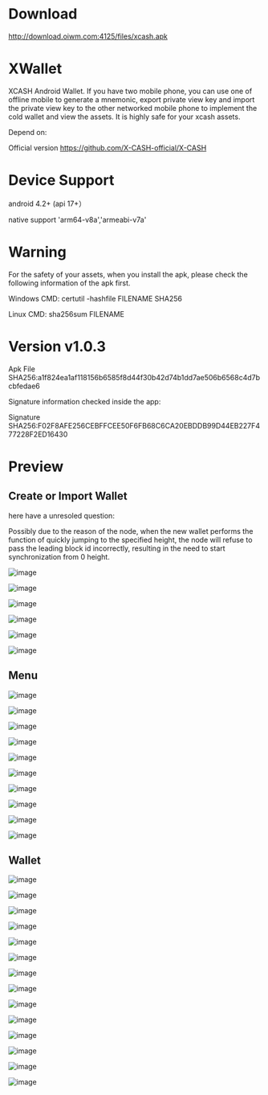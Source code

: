 ﻿# Download

http://download.oiwm.com:4125/files/xcash.apk

# XWallet

XCASH Android Wallet. If you have two mobile phone, you can use one of offline mobile to generate a mnemonic, export private view key and import the private view key to the other networked mobile phone to implement the cold wallet and view the assets. It is highly safe for your xcash assets.

Depend on:

Official version  https://github.com/X-CASH-official/X-CASH

# Device Support

android 4.2+ (api 17+）

native support  'arm64-v8a','armeabi-v7a'

# Warning

For the safety of your assets, when you install the apk, please check the following information of the apk first.

Windows CMD: certutil -hashfile FILENAME SHA256

Linux CMD: sha256sum FILENAME

# Version v1.0.3

Apk File SHA256:a1f824ea1af118156b6585f8d44f30b42d74b1dd7ae506b6568c4d7bcbfedae6

Signature information checked inside the app:

Signature SHA256:F02F8AFE256CEBFFCEE50F6FB68C6CA20EBDDB99D44EB227F477228F2ED16430

# Preview

## Create or Import Wallet

here have a unresoled question:

Possibly due to the reason of the node, when the new wallet performs the function of quickly jumping to the specified height, the node will refuse to pass the leading block id incorrectly, resulting in the need to start synchronization from 0 height.


![image](https://github.com/snakewaybackup/xcash-wallet/raw/master/preview/1.png)

![image](https://github.com/snakewaybackup/xcash-wallet/raw/master/preview/2.png)

![image](https://github.com/snakewaybackup/xcash-wallet/raw/master/preview/3.png)

![image](https://github.com/snakewaybackup/xcash-wallet/raw/master/preview/4.png)

![image](https://github.com/snakewaybackup/xcash-wallet/raw/master/preview/5.png)

![image](https://github.com/snakewaybackup/xcash-wallet/raw/master/preview/6.png)


## Menu


![image](https://github.com/snakewaybackup/xcash-wallet/raw/master/preview/7.png)

![image](https://github.com/snakewaybackup/xcash-wallet/raw/master/preview/8.png)

![image](https://github.com/snakewaybackup/xcash-wallet/raw/master/preview/9.png)

![image](https://github.com/snakewaybackup/xcash-wallet/raw/master/preview/10.png)

![image](https://github.com/snakewaybackup/xcash-wallet/raw/master/preview/11.png)

![image](https://github.com/snakewaybackup/xcash-wallet/raw/master/preview/12.png)

![image](https://github.com/snakewaybackup/xcash-wallet/raw/master/preview/13.png)

![image](https://github.com/snakewaybackup/xcash-wallet/raw/master/preview/14.png)

![image](https://github.com/snakewaybackup/xcash-wallet/raw/master/preview/15.png)

![image](https://github.com/snakewaybackup/xcash-wallet/raw/master/preview/16.png)


## Wallet


![image](https://github.com/snakewaybackup/xcash-wallet/raw/master/preview/17.png)

![image](https://github.com/snakewaybackup/xcash-wallet/raw/master/preview/18.png)

![image](https://github.com/snakewaybackup/xcash-wallet/raw/master/preview/19.png)

![image](https://github.com/snakewaybackup/xcash-wallet/raw/master/preview/20.png)

![image](https://github.com/snakewaybackup/xcash-wallet/raw/master/preview/21.png)

![image](https://github.com/snakewaybackup/xcash-wallet/raw/master/preview/22.png)

![image](https://github.com/snakewaybackup/xcash-wallet/raw/master/preview/23.png)

![image](https://github.com/snakewaybackup/xcash-wallet/raw/master/preview/24.png)

![image](https://github.com/snakewaybackup/xcash-wallet/raw/master/preview/25.png)

![image](https://github.com/snakewaybackup/xcash-wallet/raw/master/preview/26.png)

![image](https://github.com/snakewaybackup/xcash-wallet/raw/master/preview/27.png)

![image](https://github.com/snakewaybackup/xcash-wallet/raw/master/preview/28.png)

![image](https://github.com/snakewaybackup/xcash-wallet/raw/master/preview/29.png)

![image](https://github.com/snakewaybackup/xcash-wallet/raw/master/preview/30.png)


